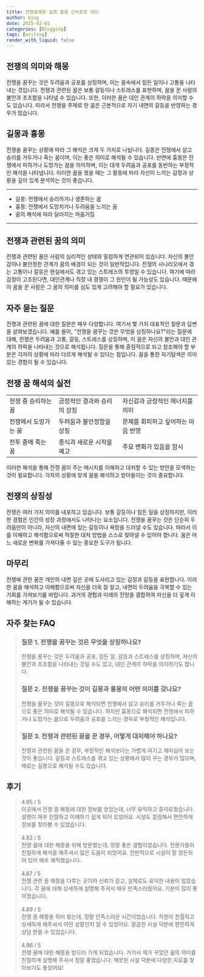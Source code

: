 ```yaml
---
title: 전쟁꿈해몽 길몽 흉몽 신비로운 의미
author: bing
date: 2025-02-02
categories: [Blogging]
tags: [writing]
render_with_liquid: false
---
```



<h2 id='전쟁의 의미와 해몽'>전쟁의 의미와 해몽</h2>

<p>전쟁을 꿈꾸는 것은 두려움과 공포를 상징하며, 이는 꿈속에서 힘든 일이나 고통을 나타내는 것입니다. 전쟁과 관련된 꿈은 보통 갈등이나 스트레스를 표현하며, 꿈을 꾼 사람의 불안과 초조함을 나타낼 수 있습니다. 또한, 이러한 꿈은 대인 관계의 하락을 의미할 수도 있습니다. 따라서 전쟁을 주제로 한 꿈은 근본적으로 자기 내면의 갈등을 반영하는 경우가 많습니다.</p>

<h2 id='길몽과 흉몽'>길몽과 흉몽</h2>

<p>전쟁을 꿈꾸는 상황에 따라 그 해석은 크게 두 가지로 나뉩니다. 길몽은 전쟁에서 살고 승리를 거두거나 죽는 꿈이며, 이는 좋은 의미로 해석될 수 있습니다. 반면에 흉몽은 전쟁에서 피하거나 도망가는 꿈을 의미하며, 이는 대개 두려움과 공포를 동반하는 부정적인 해석을 나타냅니다. 이러한 꿈을 꿨을 때는 그 활동에 따라 자신이 느끼는 감정과 상황을 깊이 있게 분석하는 것이 좋습니다.</p>

<hr />

<ul>
    <li>길몽: 전쟁에서 승리하거나 생존하는 꿈</li>
    <li>흉몽: 전쟁에서 도망치거나 두려움을 느끼는 꿈</li>
    <li>꿈의 해석에 따라 달라지는 마음가짐</li>
</ul>

<hr />

<h2 id='전쟁과 관련된 꿈의 의미'>전쟁과 관련된 꿈의 의미</h2>

<p>전쟁과 관련된 꿈은 사람의 심리적인 상태와 밀접하게 연관되어 있습니다. 자신의 불안감이나 불안정한 관계가 꿈의 배경이 되는 것이 일반적입니다. 전쟁의 시나리오에서 겪는 고통이나 갈등은 현실에서도 겪고 있는 스트레스의 투영일 수 있습니다. 여기에 따라 감정이 고조된다면, 대인관계나 직장 내 경쟁이 그 원인이 될 가능성도 있습니다. 때문에 이 꿈을 꾼 사람은 그 꿈의 의미를 심도 있게 고려해야 할 필요가 있습니다.</p>

<h2 id='자주 묻는 질문'>자주 묻는 질문</h2>

<p>전쟁과 관련된 꿈에 대한 질문은 매우 다양합니다. 여기서 몇 가지 대표적인 질문과 답변을 살펴보겠습니다. 예를 들어, "전쟁을 꿈꾸는 것은 무엇을 상징하나요?"라는 질문에 대해, 전쟁은 두려움과 고통, 갈등, 스트레스를 상징하며, 이 꿈은 자신의 불안과 대인 관계의 하락을 나타내는 것으로 해석됩니다. 질문을 통해 중점적으로 되고 참조해야 할 부분은 각자의 상황에 따라 다르게 해석될 수 있다는 점입니다. 꿈을 통한 자기탐색은 의미 있는 경험이 될 수 있습니다.</p>

<h2 id='전쟁 꿈 해석의 실전'>전쟁 꿈 해석의 실전</h2>

<table>
    <tr>
        <td>전쟁 중 승리하는 꿈</td>
        <td>긍정적인 결과와 승리의 상징</td>
        <td>자신감과 긍정적인 에너지를 의미</td>
    </tr>
    <tr>
        <td>전쟁에서 도망가는 꿈</td>
        <td>두려움과 불안정함을 상징</td>
        <td>문제를 회피하고 싶어하는 마음 반영</td>
    </tr>
    <tr>
        <td>전투 중에 죽는 꿈</td>
        <td>종식과 새로운 시작을 예고</td>
        <td>주요 변화가 있음을 암시</td>
    </tr>
</table>

<p>이러한 해석을 통해 전쟁 꿈이 주는 메시지를 이해하고 대처할 수 있는 방안을 모색하는 것이 필요합니다. 각자의 상황에 맞게 꿈을 해석하고 받아들이는 것이 중요합니다.</p>

<h2 id='전쟁의 상징성'>전쟁의 상징성</h2>

<p>전쟁은 여러 가지 의미를 내포하고 있습니다. 보통 갈등이나 힘든 일을 상징하지만, 이러한 경험은 인간의 성장 과정에서도 나타나는 요소입니다. 전쟁을 꿈꾸는 것은 단순히 두려움만이 아니라, 자신의 내면에 있는 갈등이나 욕망을 드러낼 수도 있습니다. 따라서 이를 이해하고 해석함으로써 적절한 대처 방법을 스스로 찾아낼 수 있어야 합니다. 꿈은 어느 새로운 변화를 가져다줄 수 있는 중요한 도구가 됩니다.</p>

<h2 id='마무리'>마무리</h2>

<p>전쟁에 관한 꿈은 개인의 내면 깊은 곳에 도사리고 있는 감정과 갈등을 표현합니다. 이러한 꿈을 해석하고 이해함으로써 자신을 더욱 잘 알고, 내면의 두려움을 극복할 수 있는 기회를 가져보기를 바랍니다. 과거의 경험과 미래의 전망을 결합하여 자신을 더 깊게 이해하는 계기가 될 수 있습니다.</p>


<h2 id='자주_찾는_FAQ'>자주 찾는 FAQ</h2>
<div itemscope="" itemtype="https://schema.org/FAQPage"> 
<blockquote> 
<div itemscope="" itemprop="mainEntity" itemtype="https://schema.org/Question"> 
<h3 itemprop="name">질문 1. 전쟁을 꿈꾸는 것은 무엇을 상징하나요? </h3> 
<div itemscope="" itemprop="acceptedAnswer" itemtype="https://schema.org/Answer"> 
<span itemprop="text"> 
<p>전쟁을 꿈꾸는 것은 두려움과 공포, 힘든 일, 갈등과 스트레스를 상징하며, 자신의 불안과 초조함을 나타내는 것일 수도 있고, 대인 관계의 하락을 의미하기도 합니다.</p> 
</span> 
</div> 
</div> 

<div itemscope="" itemprop="mainEntity" itemtype="https://schema.org/Question"> 
<h3 itemprop="name">질문 2. 전쟁을 꿈꾸는 것이 길몽과 흉몽의 어떤 의미를 갖나요? </h3> 
<div itemscope="" itemprop="acceptedAnswer" itemtype="https://schema.org/Answer"> 
<span itemprop="text"> 
<p>전쟁을 꿈꾸는 것이 길몽으로 해석되면 전쟁에서 살고 승리를 거두거나 죽는 꿈으로 좋은 의미로 해석될 수 있습니다. 하지만 흉몽으로 해석되면 전쟁에서 피하거나 도망가는 꿈으로 두려움과 공포를 느끼는 경우로 부정적인 해석입니다.</p> 
</span> 
</div> 
</div> 

<div itemscope="" itemprop="mainEntity" itemtype="https://schema.org/Question"> 
<h3 itemprop="name">질문 3. 전쟁과 관련된 꿈을 꾼 경우, 어떻게 대처해야 하나요? </h3> 
<div itemscope="" itemprop="acceptedAnswer" itemtype="https://schema.org/Answer"> 
<span itemprop="text"> 
<p>전쟁과 관련된 꿈을 꾼 경우, 부정적인 해석보다는 가볍게 여기고 재미삼아 보는 것이 좋습니다. 갈등과 스트레스를 겪고 있는 상황에서 많이 꾸는 경우가 많으며, 때로는 길몽으로 해석될 수도 있습니다.</p> 
</span> 
</div> 
</div> 
</blockquote> 
</div>
<h2 id='후기'>후기</h2>
<div itemscope itemtype="https://schema.org/Product">
  <blockquote>
  <div itemprop="review" itemscope itemtype="https://schema.org/Review">
      <div itemprop="reviewRating" itemscope itemtype="https://schema.org/Rating"> <span itemprop="ratingValue">4.95</span> / <span itemprop="bestRating">5</span> </div>
      <span itemprop="reviewBody">이곳에서 전쟁 꿈 해몽에 대한 정보를 얻었는데, 너무 유익하고 흥미로웠습니다. 설명이 매우 친절하고 이해하기 쉽게 되어 있었어요. 시설도 깔끔해서 편안하게 정보를 찾아볼 수 있었습니다.</span>
  </div>
  <br>
  <div itemprop="review" itemscope itemtype="https://schema.org/Review">
      <div itemprop="reviewRating" itemscope itemtype="https://schema.org/Rating"> <span itemprop="ratingValue">4.82</span> / <span itemprop="bestRating">5</span> </div>
      <span itemprop="reviewBody">전쟁 꿈에 대한 해몽을 위해 방문했는데, 정말 좋은 경험이었습니다. 전문가들이 친절하게 해석을 해주셔서 많은 도움이 되었어요. 전반적으로 시설이 잘 정돈되어 있어 매우 쾌적했습니다.</span>
  </div>
  <br>
  <div itemprop="review" itemscope itemtype="https://schema.org/Review">
      <div itemprop="reviewRating" itemscope itemtype="https://schema.org/Rating"> <span itemprop="ratingValue">4.87</span> / <span itemprop="bestRating">5</span> </div>
      <span itemprop="reviewBody">전쟁 관련 꿈 해몽을 다루는 곳이라 신뢰가 갔고, 실제로도 유익한 내용이 많았습니다. 각 꿈에 대해 상세하게 설명해 주셔서 매우 만족스러웠어요. 기분이 많이 좋아졌습니다.</span>
  </div>
  <br>
  <div itemprop="review" itemscope itemtype="https://schema.org/Review">
      <div itemprop="reviewRating" itemscope itemtype="Rating"> <span itemprop="ratingValue">4.89</span> / <span itemprop="bestRating">5</span> </div>
      <span itemprop="reviewBody">전쟁 꿈 해몽을 하러 왔는데, 정말 만족스러운 시간이었습니다. 직원이 친절하고 상세하게 해주셔서 어떤 상황인지 알 수 있었어요. 깔끔한 시설 덕분에 편안하게 상담 받을 수 있었습니다.</span>
  </div>
  <br>
  <div itemprop="review" itemscope itemtype="https://schema.org/Review">
      <div itemprop="reviewRating" itemscope itemtype="Rating"> <span itemprop="ratingValue">4.96</span> / <span itemprop="bestRating">5</span> </div>
      <span itemprop="reviewBody">전쟁 꿈에 대한 해몽을 받으러 가게 되었습니다. 거기서 제가 꾸었던 꿈의 의미를 친절하게 설명해 주셔서 정말 좋았습니다. 깨끗한 시설 덕분에 다양한 자료를 찾아보기도 좋았어요!</span>
  </div>
  </blockquote>
</div>
